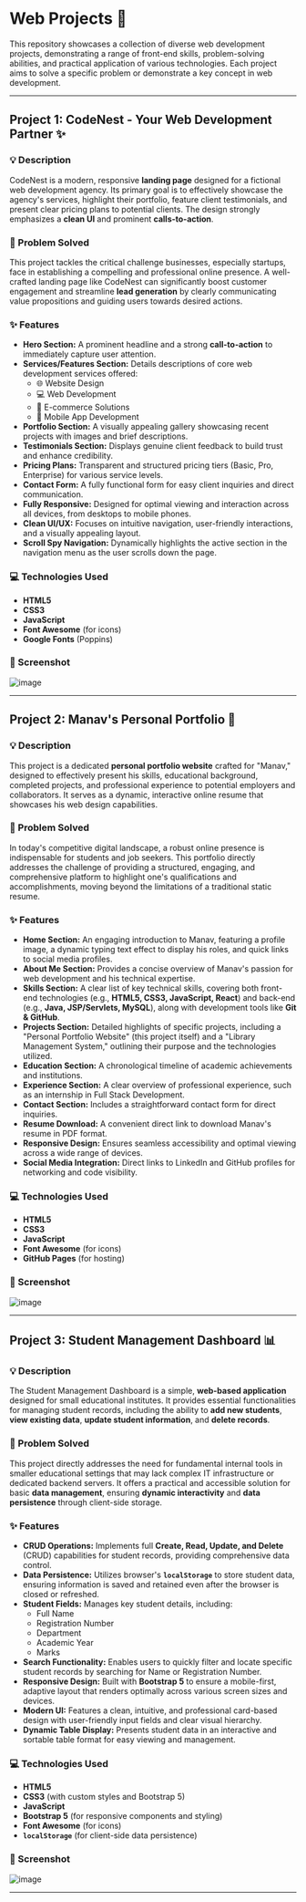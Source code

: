 # Web Projects 🚀

This repository showcases a collection of diverse web development projects, demonstrating a range of front-end skills, problem-solving abilities, and practical application of various technologies. Each project aims to solve a specific problem or demonstrate a key concept in web development.

-----

## Project 1: CodeNest - Your Web Development Partner ✨

### 💡 Description

CodeNest is a modern, responsive **landing page** designed for a fictional web development agency. Its primary goal is to effectively showcase the agency's services, highlight their portfolio, feature client testimonials, and present clear pricing plans to potential clients. The design strongly emphasizes a **clean UI** and prominent **calls-to-action**.

### 🎯 Problem Solved

This project tackles the critical challenge businesses, especially startups, face in establishing a compelling and professional online presence. A well-crafted landing page like CodeNest can significantly boost customer engagement and streamline **lead generation** by clearly communicating value propositions and guiding users towards desired actions.

### ✨ Features

  * **Hero Section:** A prominent headline and a strong **call-to-action** to immediately capture user attention.
  * **Services/Features Section:** Details descriptions of core web development services offered:
      * 🌐 Website Design
      * 💻 Web Development
      * 🛒 E-commerce Solutions
      * 📱 Mobile App Development
  * **Portfolio Section:** A visually appealing gallery showcasing recent projects with images and brief descriptions.
  * **Testimonials Section:** Displays genuine client feedback to build trust and enhance credibility.
  * **Pricing Plans:** Transparent and structured pricing tiers (Basic, Pro, Enterprise) for various service levels.
  * **Contact Form:** A fully functional form for easy client inquiries and direct communication.
  * **Fully Responsive:** Designed for optimal viewing and interaction across all devices, from desktops to mobile phones.
  * **Clean UI/UX:** Focuses on intuitive navigation, user-friendly interactions, and a visually appealing layout.
  * **Scroll Spy Navigation:** Dynamically highlights the active section in the navigation menu as the user scrolls down the page.

### 💻 Technologies Used

  * **HTML5**
  * **CSS3**
  * **JavaScript**
  * **Font Awesome** (for icons)
  * **Google Fonts** (Poppins)

### 📸 Screenshot
![image](https://github.com/user-attachments/assets/d1612fa3-8e33-45cc-8946-c76ec67e9730)


-----

## Project 2: Manav's Personal Portfolio 👤

### 💡 Description

This project is a dedicated **personal portfolio website** crafted for "Manav," designed to effectively present his skills, educational background, completed projects, and professional experience to potential employers and collaborators. It serves as a dynamic, interactive online resume that showcases his web design capabilities.

### 🎯 Problem Solved

In today's competitive digital landscape, a robust online presence is indispensable for students and job seekers. This portfolio directly addresses the challenge of providing a structured, engaging, and comprehensive platform to highlight one's qualifications and accomplishments, moving beyond the limitations of a traditional static resume.

### ✨ Features

  * **Home Section:** An engaging introduction to Manav, featuring a profile image, a dynamic typing text effect to display his roles, and quick links to social media profiles.
  * **About Me Section:** Provides a concise overview of Manav's passion for web development and his technical expertise.
  * **Skills Section:** A clear list of key technical skills, covering both front-end technologies (e.g., **HTML5, CSS3, JavaScript, React**) and back-end (e.g., **Java, JSP/Servlets, MySQL**), along with development tools like **Git & GitHub**.
  * **Projects Section:** Detailed highlights of specific projects, including a "Personal Portfolio Website" (this project itself) and a "Library Management System," outlining their purpose and the technologies utilized.
  * **Education Section:** A chronological timeline of academic achievements and institutions.
  * **Experience Section:** A clear overview of professional experience, such as an internship in Full Stack Development.
  * **Contact Section:** Includes a straightforward contact form for direct inquiries.
  * **Resume Download:** A convenient direct link to download Manav's resume in PDF format.
  * **Responsive Design:** Ensures seamless accessibility and optimal viewing across a wide range of devices.
  * **Social Media Integration:** Direct links to LinkedIn and GitHub profiles for networking and code visibility.

### 💻 Technologies Used

  * **HTML5**
  * **CSS3**
  * **JavaScript**
  * **Font Awesome** (for icons)
  * **GitHub Pages** (for hosting)

### 📸 Screenshot
![image](https://github.com/user-attachments/assets/1b1a4adf-7e5b-4dee-b5eb-52e98f3d15db)

-----

## Project 3: Student Management Dashboard 📊

### 💡 Description

The Student Management Dashboard is a simple, **web-based application** designed for small educational institutes. It provides essential functionalities for managing student records, including the ability to **add new students**, **view existing data**, **update student information**, and **delete records**.

### 🎯 Problem Solved

This project directly addresses the need for fundamental internal tools in smaller educational settings that may lack complex IT infrastructure or dedicated backend servers. It offers a practical and accessible solution for basic **data management**, ensuring **dynamic interactivity** and **data persistence** through client-side storage.

### ✨ Features

  * **CRUD Operations:** Implements full **Create, Read, Update, and Delete** (CRUD) capabilities for student records, providing comprehensive data control.
  * **Data Persistence:** Utilizes browser's **`localStorage`** to store student data, ensuring information is saved and retained even after the browser is closed or refreshed.
  * **Student Fields:** Manages key student details, including:
      * Full Name
      * Registration Number
      * Department
      * Academic Year
      * Marks
  * **Search Functionality:** Enables users to quickly filter and locate specific student records by searching for Name or Registration Number.
  * **Responsive Design:** Built with **Bootstrap 5** to ensure a mobile-first, adaptive layout that renders optimally across various screen sizes and devices.
  * **Modern UI:** Features a clean, intuitive, and professional card-based design with user-friendly input fields and clear visual hierarchy.
  * **Dynamic Table Display:** Presents student data in an interactive and sortable table format for easy viewing and management.

### 💻 Technologies Used

  * **HTML5**
  * **CSS3** (with custom styles and Bootstrap 5)
  * **JavaScript**
  * **Bootstrap 5** (for responsive components and styling)
  * **Font Awesome** (for icons)
  * **`localStorage`** (for client-side data persistence)

### 📸 Screenshot
![image](https://github.com/user-attachments/assets/155e1d90-e6a0-49a5-bf2b-f13412e4b8f2)

-----
